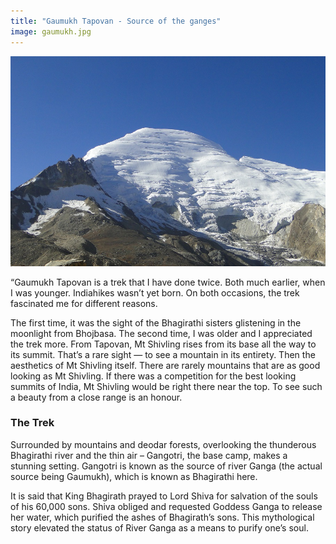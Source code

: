 ```yaml
---
title: "Gaumukh Tapovan - Source of the ganges"
image: gaumukh.jpg
---
```


![](gaumukh.jpg)

“Gaumukh Tapovan is a trek that I have done twice. Both much earlier, when I was younger. Indiahikes wasn’t yet born. On both occasions, the trek fascinated me for different reasons.

The first time, it was the sight of the Bhagirathi sisters glistening in the moonlight from Bhojbasa. The second time, I was older and I appreciated the trek more. From Tapovan, Mt Shivling rises from its base all the way to its summit. That’s a rare sight — to see a mountain in its entirety. Then the aesthetics of Mt Shivling itself. There are rarely mountains that are as good looking as Mt Shivling. If there was a competition for the best looking summits of India, Mt Shivling would be right there near the top. To see such a beauty from a close range is an honour.

### The Trek
Surrounded by mountains and deodar forests, overlooking the thunderous Bhagirathi river and the thin air – Gangotri, the base camp, makes a stunning setting.  Gangotri is known as the source of river Ganga (the actual source being Gaumukh), which is known as Bhagirathi here.

It is said that King Bhagirath prayed to Lord Shiva for salvation of the souls of his 60,000 sons. Shiva obliged and requested Goddess Ganga to release her water, which purified the ashes of Bhagirath’s sons. This mythological story elevated the status of River Ganga as a means to purify one’s soul.

